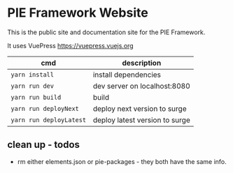# PIE Framework Website

This is the public site and documentation site for the PIE Framework.

It uses VuePress https://vuepress.vuejs.org

| cmd                    | description                    |
|------------------------|--------------------------------|
| `yarn install`         | install dependencies           |
| `yarn run dev`         | dev server on localhost:8080   |
| `yarn run build`       | build                          |
| `yarn run deployNext`  | deploy next version to surge   |
| `yarn run deployLatest`| deploy latest version to surge |

## clean up - todos

- rm either elements.json or pie-packages - they both have the same info.

